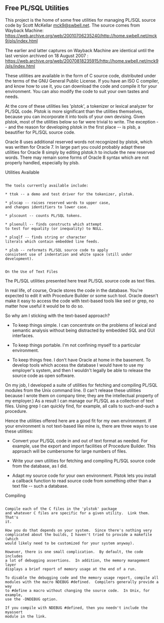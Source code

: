 Free PL/SQL Utilities
---------------------

This project is the home of some free utilities for managing PL/SQL source code by Scott McKellar <mck9@swbell.net>.
The source comes from Wayback Machine: https://web.archive.org/web/20010706235240/http://home.swbell.net/mck9/pls/index.html

The earlier and latter captures on Wayback Machine are identical until the last version archived on 18 August 2007 : https://web.archive.org/web/20070818235915/http://home.swbell.net/mck9/pls/index.html

These utilities are available in the form of C source code, distributed
under the terms of the GNU General Public License.  If you have an ISO C
compiler, and know how to use it, you can download the code and compile it
for your environment.  You can also modify the code to suit your own tastes
and needs.

At the core of these utilities lies 'plstok', a
tokenizer or lexical analyzer for PL/SQL code.  Plstok is more significant
than the utilities themselves, because you can incorporate it into tools of 
your own devising.  Given plstok, most of the utilities below so far were 
trivial to write.  The exception -- and the reason for developing plstok
in the first place -- is plsb, a beautifier for PL/SQL source code.

Oracle 8 uses additional reserved words not recognized by plstok, which was
written for Oracle 7.  In large part you could probably adapt these utilities
for Oracle 8 simply by editing plstok.h to include the new reserved words. 
There may remain some forms of Oracle 8 syntax which are not properly 
handled, especially by plsb.

Utilities Available
~~~~~~~~~~~~~~~~~~~

The tools currently available include:

* ttok -- a demo and test driver for the tokenizer, plstok.

* plscap -- raises reserved words to upper case,
and changes identifiers to lower case.

* plscount -- counts PL/SQL tokens.

* plsenull -- finds constructs which attempt
to test for equality (or inequality) to NULL.

* plsqlf -- finds string or character
literals which contain embedded line feeds.

* plsb -- reformats PL/SQL source code to apply
consistent use of indentation and white space (still under development).


On the Use of Text Files
~~~~~~~~~~~~~~~~~~~~~~~~
The PL/SQL utilities presented here treat PL/SQL source code as text files.

In real life, of course, Oracle stores the code in the database.  You're
expected to edit it with Procedure Builder or some such tool.  Oracle doesn't
make it easy to access the code with text-based tools like sed or grep,
no matter how useful it would be to do so.

So why am I sticking with the text-based approach?

* To keep things simple.  I can concentrate on the problems of lexical
and semantic analysis without being distracted by embedded SQL and GUI
interfaces.

* To keep things portable.  I'm not confining myself to a particular
environment.

* To keep things free.  I don't have Oracle at home in the basement.  To
develop tools which access the database I would have to use my employer's 
system, and then I wouldn't legally be able to release the source code
as open software.


On my job, I developed a suite of utilities for fetching and compiling 
PL/SQL modules from the Unix command line.  (I can't release these utilities
because I wrote them on company time; they are the intellectual property of 
my employer.)  As a result I can manage our PL/SQL as a collection of text 
files.  Using grep I can quickly find, for example, all calls to 
such-and-such a procedure.

Hence the utilities offered here are a good fit for my own environment.
If your environment is not text-based like mine is, there are three ways
to use these utilities:


* Convert your PL/SQL code in and out of text format as needed.  For
example, use the export and import facilities of Procedure Builder.  This
approach will be cumbersome for large numbers of files.

* Write your own utilities for fetching and compiling PL/SQL source
code from the database, as I did.

* Adapt my source code for your own environment.  Plstok lets you install
a callback function to read source code from something other than a text 
file -- such a database.


Compiling
~~~~~~~~~

Compile each of the C files in the 'plstok' package
and whatever C files are specific for a given utility.  Link them.  That's
it.

How you do that depends on your system.  Since there's nothing very 
complicated about the builds, I haven't tried to provide a makefile (which 
would likely need to be customized for your system anyway).

However, there is one small complication.  By default, the code includes
a lot of debugging assertions.  In addition, the memory management layer
displays a brief report of memory usage at the end of a run.

To disable the debugging code and the memory usage report, compile all
modules with the macro NDEBUG #defined.  Compilers generally provide a way
to #define a macro without changing the source code.  In Unix, for example,
use the -DNDEBUG option.

If you compile with NDEBUG #defined, then you needn't include the myassert
module in the link.

